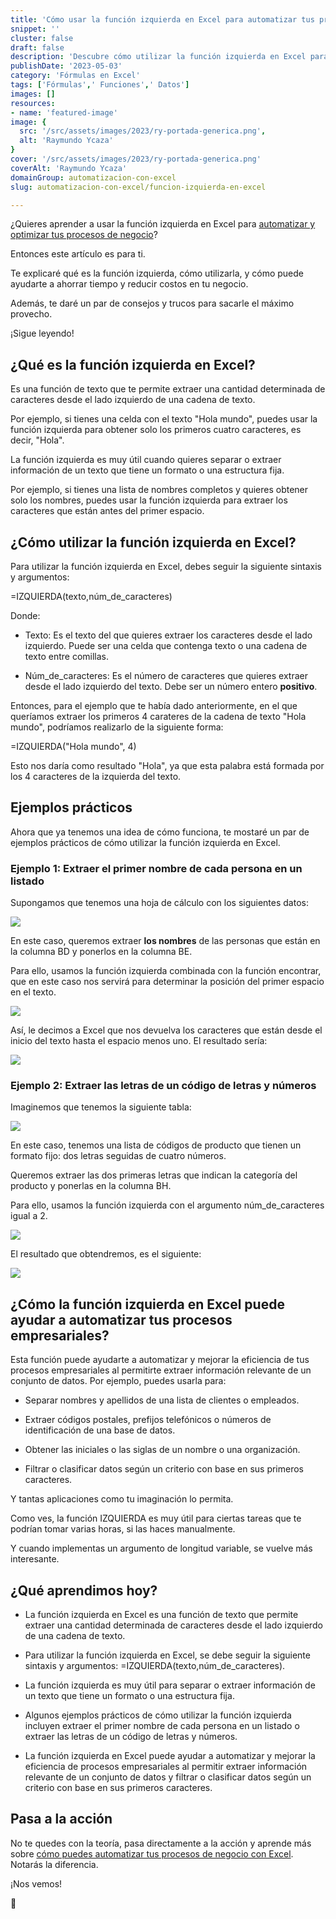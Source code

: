 ```yaml
---
title: 'Cómo usar la función izquierda en Excel para automatizar tus procesos de negocio'
snippet: ''
cluster: false
draft: false 
description: 'Descubre cómo utilizar la función izquierda en Excel para automatizar y mejorar la eficiencia de tus procesos de negocio.'
publishDate: '2023-05-03'
category: 'Fórmulas en Excel'
tags: ['Fórmulas',' Funciones',' Datos']
images: []
resources: 
- name: 'featured-image'
image: {
  src: '/src/assets/images/2023/ry-portada-generica.png',
  alt: 'Raymundo Ycaza'
}
cover: '/src/assets/images/2023/ry-portada-generica.png'
coverAlt: 'Raymundo Ycaza'
domainGroup: automatizacion-con-excel
slug: automatizacion-con-excel/funcion-izquierda-en-excel

---
```


¿Quieres aprender a usar la función izquierda en Excel para [automatizar y optimizar tus procesos de negocio](https://raymundoycaza.com/automatizacion-productividad-con-excel/9614/)?

Entonces este artículo es para ti.

Te explicaré qué es la función izquierda, cómo utilizarla, y cómo puede ayudarte a ahorrar tiempo y reducir costos en tu negocio.

Además, te daré un par de consejos y trucos para sacarle el máximo provecho.

¡Sigue leyendo!

## ¿Qué es la función izquierda en Excel?

Es una función de texto que te permite extraer una cantidad determinada de caracteres desde el lado izquierdo de una cadena de texto.

Por ejemplo, si tienes una celda con el texto "Hola mundo", puedes usar la función izquierda para obtener solo los primeros cuatro caracteres, es decir, "Hola".

La función izquierda es muy útil cuando quieres separar o extraer información de un texto que tiene un formato o una estructura fija.

Por ejemplo, si tienes una lista de nombres completos y quieres obtener solo los nombres, puedes usar la función izquierda para extraer los caracteres que están antes del primer espacio.

## ¿Cómo utilizar la función izquierda en Excel?

Para utilizar la función izquierda en Excel, debes seguir la siguiente sintaxis y argumentos:

\=IZQUIERDA(texto,núm\_de\_caracteres)

Donde:

- Texto: Es el texto del que quieres extraer los caracteres desde el lado izquierdo. Puede ser una celda que contenga texto o una cadena de texto entre comillas.

- Núm\_de\_caracteres: Es el número de caracteres que quieres extraer desde el lado izquierdo del texto. Debe ser un número entero **positivo**.

Entonces, para el ejemplo que te había dado anteriormente, en el que queríamos extraer los primeros 4 carateres de la cadena de texto "Hola mundo", podríamos realizarlo de la siguiente forma:

\=IZQUIERDA("Hola mundo", 4)

Esto nos daría como resultado "Hola", ya que esta palabra está formada por los 4 caracteres de la izquierda del texto.

## Ejemplos prácticos

Ahora que ya tenemos una idea de cómo funciona, te mostaré un par de ejemplos prácticos de cómo utilizar la función izquierda en Excel.

### Ejemplo 1: Extraer el primer nombre de cada persona en un listado

Supongamos que tenemos una hoja de cálculo con los siguientes datos:

![](/src/assets/images/2023/image-57.png)

En este caso, queremos extraer **los nombres** de las personas que están en la columna BD y ponerlos en la columna BE.

Para ello, usamos la función izquierda combinada con la función encontrar, que en este caso nos servirá para determinar la posición del primer espacio en el texto.

![](/src/assets/images/2023/image-58.png)

Así, le decimos a Excel que nos devuelva los caracteres que están desde el inicio del texto hasta el espacio menos uno. El resultado sería:

![](/src/assets/images/2023/image-59.png)

### Ejemplo 2: Extraer las letras de un código de letras y números

Imaginemos que tenemos la siguiente tabla:

![](/src/assets/images/2023/image-60.png)

En este caso, tenemos una lista de códigos de producto que tienen un formato fijo: dos letras seguidas de cuatro números.

Queremos extraer las dos primeras letras que indican la categoría del producto y ponerlas en la columna BH.

Para ello, usamos la función izquierda con el argumento núm\_de\_caracteres igual a 2.

![](/src/assets/images/2023/image-61.png)

El resultado que obtendremos, es el siguiente:

![](/src/assets/images/2023/image-62.png)

## ¿Cómo la función izquierda en Excel puede ayudar a automatizar tus procesos empresariales?

Esta función puede ayudarte a automatizar y mejorar la eficiencia de tus procesos empresariales al permitirte extraer información relevante de un conjunto de datos. Por ejemplo, puedes usarla para:

- Separar nombres y apellidos de una lista de clientes o empleados.

- Extraer códigos postales, prefijos telefónicos o números de identificación de una base de datos.

- Obtener las iniciales o las siglas de un nombre o una organización.

- Filtrar o clasificar datos según un criterio con base en sus primeros caracteres.

Y tantas aplicaciones como tu imaginación lo permita.

Como ves, la función IZQUIERDA es muy útil para ciertas tareas que te podrían tomar varias horas, si las haces manualmente.

Y cuando implementas un argumento de longitud variable, se vuelve más interesante.

## ¿Qué aprendimos hoy?

- La función izquierda en Excel es una función de texto que permite extraer una cantidad determinada de caracteres desde el lado izquierdo de una cadena de texto.

- Para utilizar la función izquierda en Excel, se debe seguir la siguiente sintaxis y argumentos: =IZQUIERDA(texto,núm\_de\_caracteres).

- La función izquierda es muy útil para separar o extraer información de un texto que tiene un formato o una estructura fija.

- Algunos ejemplos prácticos de cómo utilizar la función izquierda incluyen extraer el primer nombre de cada persona en un listado o extraer las letras de un código de letras y números.

- La función izquierda en Excel puede ayudar a automatizar y mejorar la eficiencia de procesos empresariales al permitir extraer información relevante de un conjunto de datos y filtrar o clasificar datos según un criterio con base en sus primeros caracteres.

## Pasa a la acción

No te quedes con la teoría, pasa directamente a la acción y aprende más sobre [cómo puedes automatizar tus procesos de negocio con Excel](https://raymundoycaza.com/automatizacion-productividad-con-excel/9614/). Notarás la diferencia.

¡Nos vemos!

🐌
